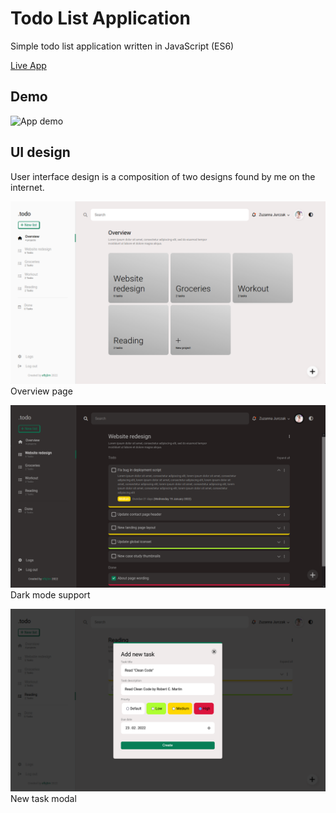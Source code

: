 # Todo List Application
Simple todo list application written in JavaScript (ES6)

[Live App](https://philbjern.github.io/todo-list/)

## Demo
![App demo](./demo-assets/demo-todo-list.gif)

## UI design
User interface design is a composition of two designs found by me on the internet.

![User interface demo 1](./demo-assets/screenshot01.png)
Overview page

![User interface demo 2](./demo-assets/screenshot02.png)
Dark mode support

![User interface demo 3](./demo-assets/screenshot03.png)
New task modal